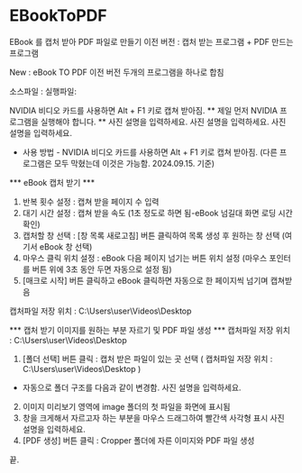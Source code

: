 # EBookToPDF
EBook 를 캡처 받아 PDF 파일로 만들기
이전 버전 : 캡처 받는 프로그램 + PDF 만드는 프로그램

New : eBook TO PDF 이전 버전 두개의 프로그램을 하나로 합침

소스파일 :
실행파일:


NVIDIA 비디오 카드를 사용하면 Alt + F1 키로 캡쳐 받아짐.
** 제일 먼저 NVIDIA 프로그램을 실행해야 합니다. **
사진 설명을 입력하세요.
사진 설명을 입력하세요.
사진 설명을 입력하세요.


* 사용 방법 - NVIDIA 비디오 카드를 사용하면 Alt + F1 키로 캡쳐 받아짐.
(다른 프로그램은 모두 막혔는데 이것은 가능함. 2024.09.15. 기준)

*** eBook 캡처 받기 ***
1. 반복 횟수 설정 : 캡쳐 받을 페이지 수 입력
2. 대기 시간 설정 : 캡쳐 받을 속도
(1초 정도로 하면 됨-eBook 넘길대 화면 로딩 시간 확인)
3. 캡처할 창 선택 : [창 목록 새로고침] 버튼 클릭하여 목록 생성 후 원하는 창 선택
(여기서 eBook 창 선택)
4. 마우스 클릭 위치 설정 : eBook 다음 페이지 넘기는 버튼 위치 설정
(마우스 포인터를 버튼 위에 3초 동안 두면 자동으로 설정 됨)
5. [매크로 시작] 버튼 클릭하고 eBook 클릭하면 자동으로 한 페이지씩 넘기며 캡쳐받음

캡처파일 저장 위치 : C:\Users\user\Videos\Desktop


*** 캡처 받기 이미지를 원하는 부분 자르기 및 PDF 파일 생성 ***
캡처파일 저장 위치 : C:\Users\user\Videos\Desktop

1. [폴더 선택] 버튼 클릭 : 캡처 받은 파일이 있는 곳 선택
( 캡처파일 저장 위치 : C:\Users\user\Videos\Desktop )
- 자동으로 폴더 구조를 다음과 같이 변경함.
사진 설명을 입력하세요.
2. 이미지 미리보기 영역에 image 폴더의 첫 파일을 화면에 표시됨
3. 창을 크게해서 자르고자 하는 부분을 마우스 드래그하여 빨간색 사각형 표시
사진 설명을 입력하세요.
4. [PDF 생성] 버튼 클릭 : Cropper 폴더에 자른 이미지와 PDF 파일 생성

끝.
